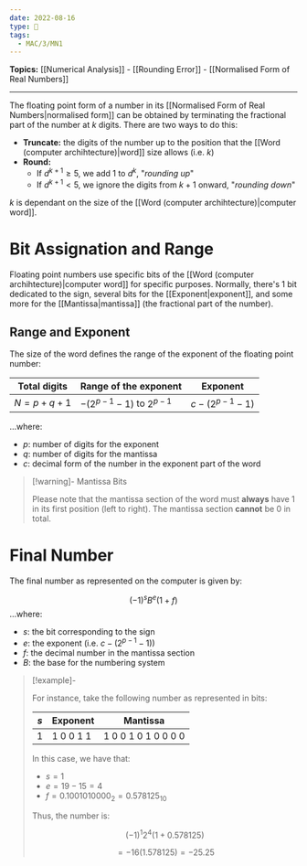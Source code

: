 ```yaml
---
date: 2022-08-16
type: 🧠
tags:
  - MAC/3/MN1
---
```


**Topics:** [[Numerical Analysis]] - [[Rounding Error]] - [[Normalised Form of Real Numbers]]

---

The floating point form of a number in its [[Normalised Form of Real Numbers|normalised form]] can be obtained by terminating the fractional part of the number at $k$ digits. There are two ways to do this:

- **Truncate:** the digits of the number up to the position that the [[Word (computer archihtecture)|word]] size allows (i.e. $k$)
- **Round:**
	- If $d^{k+1} \geq 5$, we add $1$ to $d^k$, "_rounding up_"
	- If $d^{k+1} < 5$, we ignore the digits from $k+1$ onward, "_rounding down_"

$k$ is dependant on the size of the [[Word (computer archihtecture)|computer word]].

# Bit Assignation and Range

Floating point numbers use specific bits of the [[Word (computer archihtecture)|computer word]] for specific purposes. Normally, there's 1 bit dedicated to the sign, several bits for the [[Exponent|exponent]], and some more for the [[Mantissa|mantissa]] (the fractional part of the number).

## Range and Exponent

The size of the word defines the range of the exponent of the floating point number:

| **Total digits** | **Range of the exponent**         | **Exponent**            |
| -------------------- | ----------------------------- | ------------------- |
| $N = p + q + 1$      | $-(2^{p-1} - 1)$ to $2^{p-1}$ | $c - (2^{p-1} - 1)$ |

…where:

- $p$: number of digits for the exponent
- $q$: number of digits for the mantissa
- $c$: decimal form of the number in the exponent part of the word

> [!warning]- Mantissa Bits
>
> Please note that the mantissa section of the word must **always** have $1$ in its first position (left to right). The mantissa section **cannot** be $0$ in total.

# Final Number

The final number as represented on the computer is given by:

$$
(-1)^{s} B^{e} (1 + f)
$$
…where:

- $s$: the bit corresponding to the sign
- $e$: the exponent (i.e. $c - (2^{p-1} - 1)$)
- $f$: the decimal number in the mantissa section
- $B$: the base for the numbering system

> [!example]-
>
> For instance, take the following number as represented in bits:
>
> | $s$ | Exponent  | Mantissa            |
> | --- | --------- | ------------------- |
> | 1   | 1 0 0 1 1 | 1 0 0 1 0 1 0 0 0 0 |
>
> In this case, we have that:
>
> - $s = 1$
> - $e = 19 - 15 = 4$
> - $f = 0.1001010000_{2} = 0.578125_{10}$
>
> Thus, the number is:
>
> $$
> (-1)^{1} 2^{4} (1 + 0.578125)
> $$
>
> $$
> =-16(1.578125) = -25.25
> $$
